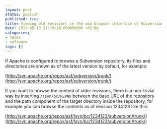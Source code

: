 ```yaml
---
layout: post
status: publish
published: true
title: Viewing old revisions in the web browser interface of Subversion
date: 2013-05-13 21:19:28.000000000 +02:00
categories:
- hacks
- software
tags: []
---
```

If Apache is configured to browse a Subversion repository, its files and directories are shown as of the latest version by default, for example:

[http://svn.apache.org/repos/asf/subversion/trunk/](http://svn.apache.org/repos/asf/subversion/trunk/)

If you want to browse the content of older revisions, there is a non-trivial way by inserting `/!svn/bc/REVNO` between the base URL of the repository and the path component of the target directory inside the repository, for example you can browse the contents as of revision 1234123 like this:

[http://svn.apache.org/repos/asf/!svn/bc/1234123/subversion/trunk/](http://svn.apache.org/repos/asf/!svn/bc/1234123/subversion/trunk/)
